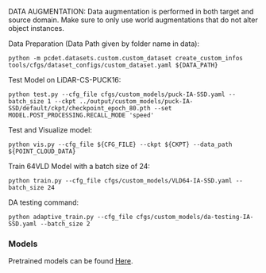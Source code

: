 
DATA AUGMENTATION:
Data augmentation is performed in both target and source domain. Make sure to only use world augmentations that do not alter object instances.

Data Preparation (Data Path given by folder name in data):
```
python -m pcdet.datasets.custom.custom_dataset create_custom_infos tools/cfgs/dataset_configs/custom_dataset.yaml ${DATA_PATH}
```

Test Model on LiDAR-CS-PUCK16:
```
python test.py --cfg_file cfgs/custom_models/puck-IA-SSD.yaml --batch_size 1 --ckpt ../output/custom_models/puck-IA-SSD/default/ckpt/checkpoint_epoch_80.pth --set MODEL.POST_PROCESSING.RECALL_MODE 'speed'
```

Test and Visualize model:
```
python vis.py --cfg_file ${CFG_FILE} --ckpt ${CKPT} --data_path ${POINT_CLOUD_DATA}
```


Train 64VLD Model with a batch size of 24:
```
python train.py --cfg_file cfgs/custom_models/VLD64-IA-SSD.yaml --batch_size 24
```

DA testing command:
```
python adaptive_train.py --cfg_file cfgs/custom_models/da-testing-IA-SSD.yaml --batch_size 2
```

### Models
Pretrained models can be found [Here](https://kth-my.sharepoint.com/:f:/g/personal/maciejw_ug_kth_se/EqGk-27mGU5JkJOp1sm2bIABHrBS27HZMssBV61phyACrw?e=m3UNRX). 


